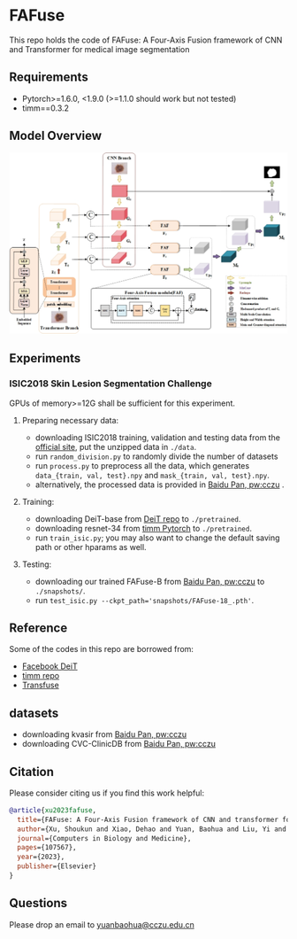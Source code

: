 # FAFuse
This repo holds the code of FAFuse: A Four-Axis Fusion framework of CNN and Transformer for medical image segmentation

## Requirements
* Pytorch>=1.6.0, <1.9.0 (>=1.1.0 should work but not tested)
* timm==0.3.2


## Model Overview
<p align="center">
    <img src="model.jpg"/> <br />
</p>



## Experiments

### ISIC2018 Skin Lesion Segmentation Challenge
GPUs of memory>=12G shall be sufficient for this experiment. 

1. Preparing necessary data:
	+ downloading ISIC2018 training, validation and testing data from the [official site](https://challenge.isic-archive.com/data/#2018), put the unzipped data in `./data`.
	+ run `random_division.py` to randomly divide the number of datasets
	+ run `process.py` to preprocess all the data, which generates `data_{train, val, test}.npy` and `mask_{train, val, test}.npy`.
	+ alternatively, the processed data is provided in [Baidu Pan, pw:cczu](https://pan.baidu.com/s/12oH_yxcW15yHUYm2l9nWVQ) .

2. Training:
	+ downloading DeiT-base from [DeiT repo](https://github.com/facebookresearch/deit) to `./pretrained`.
	+ downloading resnet-34 from [timm Pytorch](https://github.com/rwightman/pytorch-image-models/releases/download/v0.1-weights/resnet34-43635321.pth) to `./pretrained`.
	+ run `train_isic.py`; you may also want to change the default saving path or other hparams as well.

3. Testing:
	+ downloading our trained FAFuse-B from [Baidu Pan, pw:cczu](https://pan.baidu.com/s/1LSOAsciZLTSkMGzu_plS8g)  to `./snapshots/`.
	+ run `test_isic.py --ckpt_path='snapshots/FAFuse-18_.pth'`.





## Reference
Some of the codes in this repo are borrowed from:
* [Facebook DeiT](https://github.com/facebookresearch/deit)
* [timm repo](https://github.com/rwightman/pytorch-image-models)
* [Transfuse](https://github.com/Rayicer/TransFuse)

## datasets
* downloading kvasir from [Baidu Pan, pw:cczu](https://pan.baidu.com/s/1WyGNXZdqWJtYhwPzpqd2qQ)
* downloading CVC-ClinicDB from [Baidu Pan, pw:cczu](https://pan.baidu.com/s/1RXhYeRW96UkoP3oHdTC6kw)

## Citation
Please consider citing us if you find this work helpful:

```bibtex
@article{xu2023fafuse,
  title={FAFuse: A Four-Axis Fusion framework of CNN and transformer for medical image segmentation},
  author={Xu, Shoukun and Xiao, Dehao and Yuan, Baohua and Liu, Yi and Wang, Xueyuan and Li, Ning and Shi, Lin and Chen, Jialu and Zhang, Ju-Xiao and Wang, Yanhao and others},
  journal={Computers in Biology and Medicine},
  pages={107567},
  year={2023},
  publisher={Elsevier}
}
```

## Questions
Please drop an email to yuanbaohua@cczu.edu.cn

